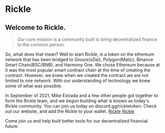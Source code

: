 # Rickle

## Welcome to Rickle. 

> Our core mission is a community built to bring decentralized finance to the common person.

So, what does that mean? Well to start Rickle, is a token on the ethereum network that has been bridged to Gnosis(xDai), Polygon(Matic), Binance Smart Chain(BSC/BNB), and Harmony One. We chose Ethereum because at it was
the most popular smart contract chain at the time of creating the contract. However, we knew when we created the contract 
we are not limited to one network. With our understanding of technology we knew some of what was possible.

In September of 2021, Mike Estrada and a few other people got together to form the Rickle team, and we begun building what is known as today's Rickle community. You can join us today on discord.gg/rickletoken. Check out our website, and add the Rickle to your wallet. [Rickle](https://rickletoken.com) [Rickle](https://therickle.com) 

Come join us and help built better tools for our decentralized financial future.

